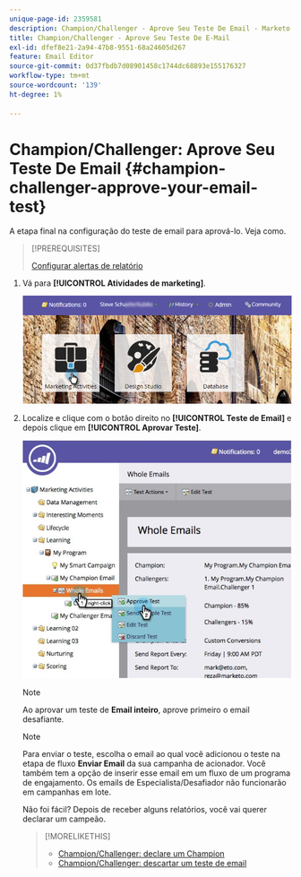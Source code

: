 ```yaml
---
unique-page-id: 2359581
description: Champion/Challenger - Aprove Seu Teste De Email - Marketo Docs - Documentação Do Produto
title: Champion/Challenger - Aprove Seu Teste De E-Mail
exl-id: dfef8e21-2a94-47b8-9551-68a24605d267
feature: Email Editor
source-git-commit: 0d37fbdb7d08901458c1744dc68893e155176327
workflow-type: tm+mt
source-wordcount: '139'
ht-degree: 1%

---
```


# Champion/Challenger: Aprove Seu Teste De Email {#champion-challenger-approve-your-email-test}

A etapa final na configuração do teste de email para aprová-lo. Veja como.

>[!PREREQUISITES]
>
>[Configurar alertas de relatório](/help/marketo/product-docs/email-marketing/general/functions-in-the-editor/email-tests-champion-challenger/champion-challenger-analytics.md#configure-report-alerts)

1. Vá para **[!UICONTROL Atividades de marketing]**.

   ![](assets/login-marketing-activities-1.png)

1. Localize e clique com o botão direito no **[!UICONTROL Teste de Email]** e depois clique em **[!UICONTROL Aprovar Teste]**.

   ![](assets/champion3.jpg)

   >[!NOTE]
   >
   >Ao aprovar um teste de **Email inteiro**, aprove primeiro o email desafiante.

   >[!NOTE]
   >
   >Para enviar o teste, escolha o email ao qual você adicionou o teste na etapa de fluxo **Enviar Email** da sua campanha de acionador. Você também tem a opção de inserir esse email em um fluxo de um programa de engajamento. Os emails de Especialista/Desafiador não funcionarão em campanhas em lote.

   Não foi fácil? Depois de receber alguns relatórios, você vai querer declarar um campeão.

   >[!MORELIKETHIS]
   >
   >* [Champion/Challenger: declare um Champion](/help/marketo/product-docs/email-marketing/general/functions-in-the-editor/email-tests-champion-challenger/champion-challenger-declare-a-champion.md)
   >* [Champion/Challenger: descartar um teste de email](/help/marketo/product-docs/email-marketing/general/functions-in-the-editor/email-tests-champion-challenger/champion-challenger-discard-an-email-test.md)
